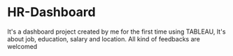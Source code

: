 # HR-Dashboard
It's a dashboard project created by me for the first time using TABLEAU, It's about job, education, salary and location. All kind of feedbacks are welcomed 
